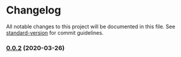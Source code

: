 # Changelog

All notable changes to this project will be documented in this file. See [standard-version](https://github.com/conventional-changelog/standard-version) for commit guidelines.

### [0.0.2](https://github.com/youngjuning/conventional-commits-demo/compare/v2.0.0...v0.0.2) (2020-03-26)
